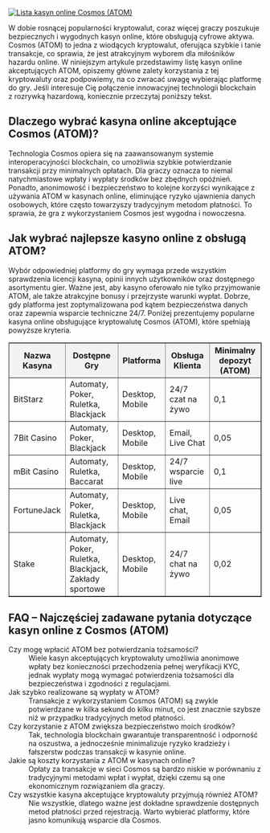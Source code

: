 [![Lista kasyn online Cosmos (ATOM)](https://123-caf.pages.dev/gitsignup.png)](https://vrmoo.ru/Bt82HjjY)

<div>     <p>W dobie rosnącej popularności kryptowalut, coraz więcej graczy poszukuje bezpiecznych i wygodnych kasyn online, które obsługują cyfrowe aktywa. Cosmos (ATOM) to jedna z wiodących kryptowalut, oferująca szybkie i tanie transakcje, co sprawia, że jest atrakcyjnym wyborem dla miłośników hazardu online. W niniejszym artykule przedstawimy listę kasyn online akceptujących ATOM, opiszemy główne zalety korzystania z tej kryptowaluty oraz podpowiemy, na co zwracać uwagę wybierając platformę do gry. Jeśli interesuje Cię połączenie innowacyjnej technologii blockchain z rozrywką hazardową, koniecznie przeczytaj poniższy tekst.</p>      <h2>Dlaczego wybrać kasyna online akceptujące Cosmos (ATOM)?</h2>     <p>Technologia Cosmos opiera się na zaawansowanym systemie interoperacyjności blockchain, co umożliwia szybkie potwierdzanie transakcji przy minimalnych opłatach. Dla graczy oznacza to niemal natychmiastowe wpłaty i wypłaty środków bez zbędnych opóźnień. Ponadto, anonimowość i bezpieczeństwo to kolejne korzyści wynikające z używania ATOM w kasynach online, eliminujące ryzyko ujawnienia danych osobowych, które często towarzyszy tradycyjnym metodom płatności. To sprawia, że gra z wykorzystaniem Cosmos jest wygodna i nowoczesna.</p>      <h2>Jak wybrać najlepsze kasyno online z obsługą ATOM?</h2>     <p>Wybór odpowiedniej platformy do gry wymaga przede wszystkim sprawdzenia licencji kasyna, opinii innych użytkowników oraz dostępnego asortymentu gier. Ważne jest, aby kasyno oferowało nie tylko przyjmowanie ATOM, ale także atrakcyjne bonusy i przejrzyste warunki wypłat. Dobrze, gdy platforma jest zoptymalizowana pod kątem bezpieczeństwa danych oraz zapewnia wsparcie techniczne 24/7. Poniżej prezentujemy popularne kasyna online obsługujące kryptowalutę Cosmos (ATOM), które spełniają powyższe kryteria.</p>      <table border="1" cellpadding="8" cellspacing="0" style="border-collapse: collapse; width: 100%;">       <thead>         <tr style="background-color: #f2f2f2;">           <th>Nazwa Kasyna</th>           <th>Dostępne Gry</th>           <th>Platforma</th>           <th>Obsługa Klienta</th>           <th>Minimalny depozyt (ATOM)</th>         </tr>       </thead>       <tbody>         <tr>           <td>BitStarz</td>           <td>Automaty, Poker, Ruletka, Blackjack</td>           <td>Desktop, Mobile</td>           <td>24/7 czat na żywo</td>           <td>0,1</td>         </tr>         <tr>           <td>7Bit Casino</td>           <td>Automaty, Poker, Blackjack</td>           <td>Desktop, Mobile</td>           <td>Email, Live Chat</td>           <td>0,05</td>         </tr>         <tr>           <td>mBit Casino</td>           <td>Automaty, Ruletka, Baccarat</td>           <td>Desktop, Mobile</td>           <td>24/7 wsparcie live</td>           <td>0,1</td>         </tr>         <tr>           <td>FortuneJack</td>           <td>Automaty, Poker, Ruletka, Blackjack</td>           <td>Desktop, Mobile</td>           <td>Live chat, Email</td>           <td>0,05</td>         </tr>         <tr>           <td>Stake</td>           <td>Automaty, Poker, Ruletka, Blackjack, Zakłady sportowe</td>           <td>Desktop, Mobile</td>           <td>24/7 chat na żywo</td>           <td>0,02</td>         </tr>       </tbody>     </table>      <h2>FAQ – Najczęściej zadawane pytania dotyczące kasyn online z Cosmos (ATOM)</h2>     <dl>       <dt>Czy mogę wpłacić ATOM bez potwierdzania tożsamości?</dt>       <dd>Wiele kasyn akceptujących kryptowaluty umożliwia anonimowe wpłaty bez konieczności przechodzenia pełnej weryfikacji KYC, jednak wypłaty mogą wymagać potwierdzenia tożsamości dla bezpieczeństwa i zgodności z regulacjami.</dd>        <dt>Jak szybko realizowane są wypłaty w ATOM?</dt>       <dd>Transakcje z wykorzystaniem Cosmos (ATOM) są zwykle potwierdzane w kilka sekund do kilku minut, co jest znacznie szybsze niż w przypadku tradycyjnych metod płatności.</dd>        <dt>Czy korzystanie z ATOM zwiększa bezpieczeństwo moich środków?</dt>       <dd>Tak, technologia blockchain gwarantuje transparentność i odporność na oszustwa, a jednocześnie minimalizuje ryzyko kradzieży i fałszerstw podczas transakcji w kasynie online.</dd>        <dt>Jakie są koszty korzystania z ATOM w kasynach online?</dt>       <dd>Opłaty za transakcje w sieci Cosmos są bardzo niskie w porównaniu z tradycyjnymi metodami wpłat i wypłat, dzięki czemu są one ekonomicznym rozwiązaniem dla graczy.</dd>        <dt>Czy wszystkie kasyna akceptujące kryptowaluty przyjmują również ATOM?</dt>       <dd>Nie wszystkie, dlatego ważne jest dokładne sprawdzenie dostępnych metod płatności przed rejestracją. Warto wybierać platformy, które jasno komunikują wsparcie dla Cosmos.</dd>     </dl>   </div>
